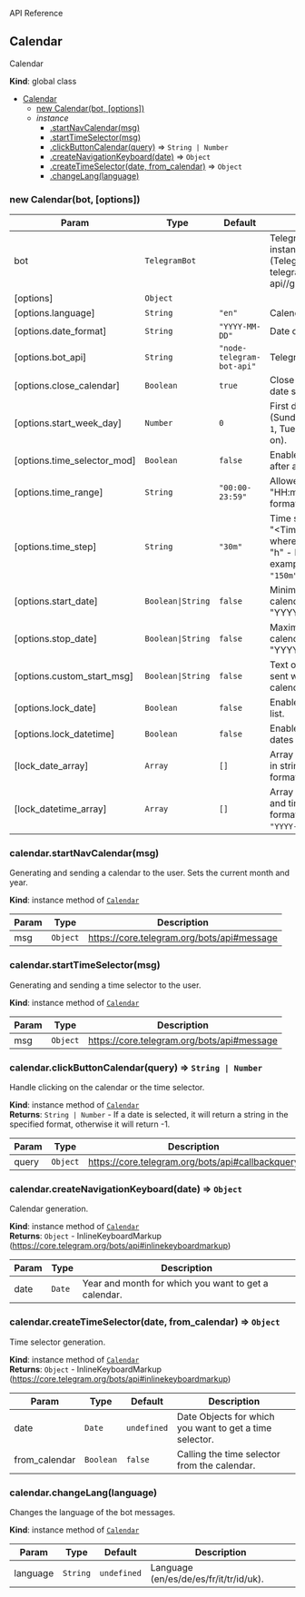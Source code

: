  API Reference

<a name="Calendar"></a>

## Calendar
Calendar

**Kind**: global class  

* [Calendar](#Calendar)
    * [new Calendar(bot, [options])](#new_Calendar)
    * _instance_
        * [.startNavCalendar(msg)](#Calendar+startNavCalendar)
        * [.startTimeSelector(msg)](#Calendar+startTimeSelector)
        * [.clickButtonCalendar(query)](#Calendar+clickButtonCalendar) ⇒ <code>String \| Number</code>
        * [.createNavigationKeyboard(date)](#Calendar+createNavigationKeyboard) ⇒ <code>Object</code>
        * [.createTimeSelector(date, from_calendar)](#Calendar+createTimeSelector) ⇒ <code>Object</code>
        * [.changeLang(language)](#Calendar+changeLang)
### new Calendar(bot, [options])
| Param | Type | Default | Description |
| --- | --- | --- | --- |
| bot | <code>TelegramBot</code> |  | TelegramBot class instance (Telegraf/Telebot/node-telegram-bot-api//grammY) |
| [options] | <code>Object</code> |  |  |
| [options.language] | <code>String</code> | <code>"en"</code> | Calendar language. |
| [options.date_format] | <code>String</code> | <code>"YYYY-MM-DD"</code> | Date output format. |
| [options.bot_api] | <code>String</code> | <code>"node-telegram-bot-api"</code> | Telegram bot library. |
| [options.close_calendar] | <code>Boolean</code> | <code>true</code> | Close calendar after date selection. |
| [options.start_week_day] | <code>Number</code> | <code>0</code> | First day of the week (Sunday - `0`, Monday - `1`, Tuesday - `2` and so on). |
| [options.time_selector_mod] | <code>Boolean</code> | <code>false</code> | Enable time selection after a date is selected. |
| [options.time_range] | <code>String</code> | <code>"00:00-23:59"</code> | Allowed time range in "HH:mm-HH:mm" format. |
| [options.time_step] | <code>String</code> | <code>"30m"</code> | Time step in the format "\<Time step\>\<m \| h\>", where "m" - minutes, "h" - hours. (For example: <code>"30m"</code>, <code>"1h"</code>, <code>"150m"</code>). |
| [options.start_date] | <code>Boolean\|String</code> | <code>false</code> | Minimum date of the calendar in the format "YYYY-MM-DD". |
| [options.stop_date] | <code>Boolean\|String</code> | <code>false</code> | Maximum date of the calendar in the format "YYYY-MM-DD". |
| [options.custom_start_msg] | <code>Boolean\|String</code> | <code>false</code> | Text of the message sent with the calendar/time selector. |
| [options.lock_date] | <code>Boolean</code> | <code>false</code> | Enable blocked dates list. |
| [options.lock_datetime] | <code>Boolean</code> | <code>false</code> | Enable list of blocked dates and times. |
| [lock_date_array] | <code>Array</code> | <code>[]</code> | Аrray of blocked dates in string format in the format `"YYYY-MM-DD"`. |
| [lock_datetime_array] | <code>Array</code> | <code>[]</code> | Аrray of blocked dates and times in string format in the format `"YYYY-MM-DD HH:mm"`. |

<a name="Calendar+startNavCalendar"></a>

### calendar.startNavCalendar(msg)
Generating and sending a calendar to the user. Sets the current month and year.

**Kind**: instance method of [<code>Calendar</code>](#Calendar)  

| Param | Type | Description |
| --- | --- | --- |
| msg | <code>Object</code> | https://core.telegram.org/bots/api#message |

<a name="Calendar+startTimeSelector"></a>

### calendar.startTimeSelector(msg)
Generating and sending a time selector to the user.

**Kind**: instance method of [<code>Calendar</code>](#Calendar)  

| Param | Type | Description |
| --- | --- | --- |
| msg | <code>Object</code> | https://core.telegram.org/bots/api#message |

<a name="Calendar+clickButtonCalendar"></a>

### calendar.clickButtonCalendar(query) ⇒ <code>String \| Number</code>
Handle clicking on the calendar or the time selector.

**Kind**: instance method of [<code>Calendar</code>](#Calendar)  
**Returns**: <code>String \| Number</code> - If a date is selected, it will return a string in the specified format, otherwise it will return -1.

| Param | Type | Description |
| --- | --- | --- |
| query | <code>Object</code> | https://core.telegram.org/bots/api#callbackquery |

<a name="Calendar+createNavigationKeyboard"></a>

### calendar.createNavigationKeyboard(date) ⇒ <code>Object</code>
Calendar generation.

**Kind**: instance method of [<code>Calendar</code>](#Calendar)  
**Returns**: <code>Object</code> - InlineKeyboardMarkup (https://core.telegram.org/bots/api#inlinekeyboardmarkup)

| Param | Type | Description |
| --- | --- | --- |
| date | <code>Date</code> | Year and month for which you want to get a calendar. |

<a name="Calendar+createTimeSelector"></a>

### calendar.createTimeSelector(date, from_calendar) ⇒ <code>Object</code>
Time selector generation.

**Kind**: instance method of [<code>Calendar</code>](#Calendar)  
**Returns**: <code>Object</code> - InlineKeyboardMarkup (https://core.telegram.org/bots/api#inlinekeyboardmarkup)

| Param | Type | Default | Description |
| --- | --- | --- | --- |
| date | <code>Date</code> | <code>undefined</code> | Date Objects for which you want to get a time selector. |
| from_calendar | <code>Boolean</code> | <code>false</code> | Calling the time selector from the calendar. |

<a name="Calendar+changeLang"></a>

### calendar.changeLang(language)
Changes the language of the bot messages.

**Kind**: instance method of [<code>Calendar</code>](#Calendar)  

| Param | Type | Default | Description |
| --- | --- | --- | --- |
| language | <code>String</code> | <code>undefined</code> | Language (en/es/de/es/fr/it/tr/id/uk). |